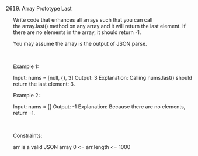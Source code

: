 2619. Array Prototype Last

Write code that enhances all arrays such that you can call the array.last() method on any array and it will return the last element. If there are no elements in the array, it should return -1.

You may assume the array is the output of JSON.parse.

 

Example 1:

Input: nums = [null, {}, 3]
Output: 3
Explanation: Calling nums.last() should return the last element: 3.


Example 2:

Input: nums = []
Output: -1
Explanation: Because there are no elements, return -1.


 

Constraints:

arr is a valid JSON array
0 <= arr.length <= 1000